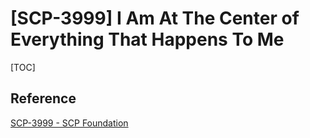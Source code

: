 # [SCP-3999] I Am At The Center of Everything That Happens To Me

[TOC]

## Reference

[SCP-3999 - SCP Foundation](https://scp-wiki.wikidot.com/scp-3999)